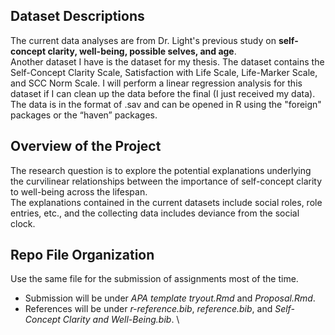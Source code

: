 ## Dataset Descriptions
The current data analyses are from Dr. Light's previous study on **self-concept clarity, well-being, possible selves, and age**. 
\
Another dataset I have is the dataset for my thesis. The dataset contains the Self-Concept Clarity Scale, Satisfaction with Life Scale, Life-Marker Scale, and SCC Norm Scale. I will perform a linear regression analysis for this dataset if I can clean up the data before the final (I just received my data).
\
The data is in the format of .sav and can be opened in R using the "foreign" packages or the “haven” packages.
## Overview of the Project
The research question is to explore the potential explanations underlying the curvilinear relationships between the importance of self-concept clarity to well-being across the lifespan. 
\
The explanations contained in the current datasets include social roles, role entries, etc., and the collecting data includes deviance from the social clock.
## Repo File Organization
Use the same file for the submission of assignments most of the time. 
* Submission will be under *APA template tryout.Rmd* and *Proposal.Rmd*.
* References will be under *r-reference.bib*, *reference.bib*, and *Self-Concept Clarity and Well-Being.bib*.
\

